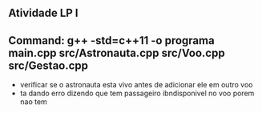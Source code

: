 ## Atividade LP I
## Command: g++ -std=c++11 -o programa main.cpp src/Astronauta.cpp src/Voo.cpp src/Gestao.cpp

- verificar se o astronauta esta vivo antes de adicionar ele em outro voo
- ta dando erro dizendo que tem passageiro ibndisponivel no voo porem nao tem